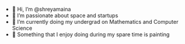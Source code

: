 - 👋 Hi, I’m @shreyamaina
- 👀 I’m passionate about space and startups 
- 🌱 I’m currently doing my undergrad on Mathematics and Computer Science
- 🎨 Something that I enjoy doing during my spare time is painting


<!---
shreyamaina/shreyamaina is a ✨ special ✨ repository because its `README.md` (this file) appears on your GitHub profile.
You can click the Preview link to take a look at your changes.
--->
